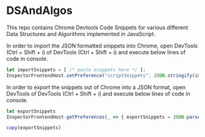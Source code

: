 # DSAndAlgos

This repo contains Chrome Devtools Code Snippets for various different Data Structures and Algorithms implemented in JavaScript.

In order to import the JSON formatted snippets into Chrome, open DevTools (Ctrl + Shift + i) of DevTools (Ctrl + Shift + i) and execute below lines of code in console.

```javascript
let importSnippets = [ /* paste snippets here */ ];
InspectorFrontendHost.setPreference("scriptSnippets", JSON.stringify(importSnippets));
```

In order to export the snippets out of Chrome into a JSON format, open DevTools of DevTools (Ctrl + Shift + i) and execute below lines of code in console.

```javascript
let exportSnippets
InspectorFrontendHost.getPreferences(_ => { exportSnippets = JSON.parse(_.scriptSnippets) })

copy(exportSnippets)
```
